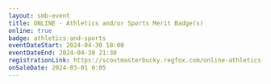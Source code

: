 ```yaml
---
layout: smb-event
title: ONLINE - Athletics and/or Sports Merit Badge(s)
online: true
badge: athletics-and-sports
eventDateStart: 2024-04-30 18:00
eventDateEnd: 2024-04-30 21:30
registrationLink: https://scoutmasterbucky.regfox.com/online-athletics-andor-sports-merit-badges-2024-04-30pm
onSaleDate: 2024-03-01 0:05
---
```

